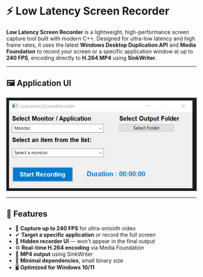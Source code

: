 # ⚡ Low Latency Screen Recorder

**Low Latency Screen Recorder** is a lightweight, high-performance screen capture tool built with modern C++. Designed for ultra-low latency and high frame rates, it uses the latest **Windows Desktop Duplication API** and **Media Foundation** to record your screen or a specific application window at up to **240 FPS**, encoding directly to **H.264 MP4** using **SinkWriter**.

---

## 🖼️ Application UI

![Application UI](https://github.com/HariharanElancheliyan/low-latency-screen-recorder/blob/main/Screenshots/LowLatencyScreenRecorder.png)

---

## 🚀 Features

- 🎥 **Capture up to 240 FPS** for ultra-smooth video
- ✔ **Target a specific application** or record the full screen
- 👀 **Hidden recorder UI** — won't appear in the final output
- ⚙️ **Real-time H.264 encoding** via Media Foundation
- 💾 **MP4 output** using SinkWriter
- 🤏 **Minimal dependencies**, small binary size
- 🖥️ **Optimized for Windows 10/11**
